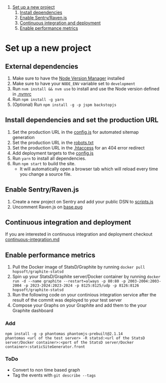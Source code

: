 1. [Set up a new project](#set-up-a-new-project)
    1. [Install dependencies](#install-dependencies)
    2. [Enable Sentry/Raven.js](#enable-sentryravenjs)
    3. [Continuous integration and deployment](#continuous-integration-and-deployment)
    <!-- 4. [Enable greenkeeper](#enable-greenkeeper) -->
    5. [Enable performance metrics](#enable-performance-metrics)


# Set up a new project


## External dependencies
1. Make sure to have the [Node Version Manager](https://github.com/creationix/nvm) installed
2. Make sure to have your `NODE_ENV` variable set to `development`
3. Run `nvm install && nvm use` to install and use the Node version defined in [.nvmrc](../.nvmrc)
4. Run `npm install -g yarn`
5. (Optional) Run `npm install -g -p jspm backstopjs`


## Install dependencies and set the production URL
1. Set the production URL in the [config.js](../_gulpfile/config.js#L15) for automated sitemap generation
2. Set the production URL in the [robots.txt](../source/robots.txt#L1)
3. Set the production URL in the [.htaccess](../source/.htaccess#L42) for an 404 error redirect
4. Add deployment targets to the [config.js](../_gulpfile/config.js#L17)
5. Run `yarn` to install all dependencies.
6. Run `npm start` to build the site.
    * It will automatically open a browser tab which will reload every time you change a source file.


## Enable Sentry/Raven.js
1. Create a new project on Sentry and add your public DSN to [scripts.js](../source/assets/scripts/scripts.js#L1)
2. Uncomment Raven.js on [base.pug](../source/_partials/base.pug#L63)


## Continuous integration and deployment
If you are interested in continuous integration and deployment checkout [continuous-integration.md](./continuous-integration.md)


<!--
## Enable Greenkeeper (https://greenkeeper.io/)
1. Make sure to have Greenkeeper globally installed (`npm install -g greenkeeper && greenkeeper login`)
2. Enable Greenkeeper for your repository by running `greenkeeper enable`
-->


## Enable performance metrics
1. Pull the Docker image of StatsD/Graphite by running `docker pull hopsoft/graphite-statsd`
2. Spin up your StatsD/Graphite server/Docker container by running `docker run -d --name graphite --restart=always -p 80:80 -p 2003-2004:2003-2004 -p 2023-2024:2023-2024 -p 8125:8125/udp -p 8126:8126 hopsoft/graphite-statsd`
3. Run the following code on your continious integration service after the result of the commit was deployed to your test server
4. Compose your Graphs on your Graphite and add them to the your Graphite dashboard

### Add
```shell
npm install -g -p phantomas phantomjs-prebuilt@2.1.14
phantomas <url of the test server> -R statsd:<url of the StatsD server/Docker container>:<port of the StatsD server/Docker container>:staticSiteGenerator.front
```

### ToDo
* Convert to non time based graph
* Tag the events with `git describe --tags`

